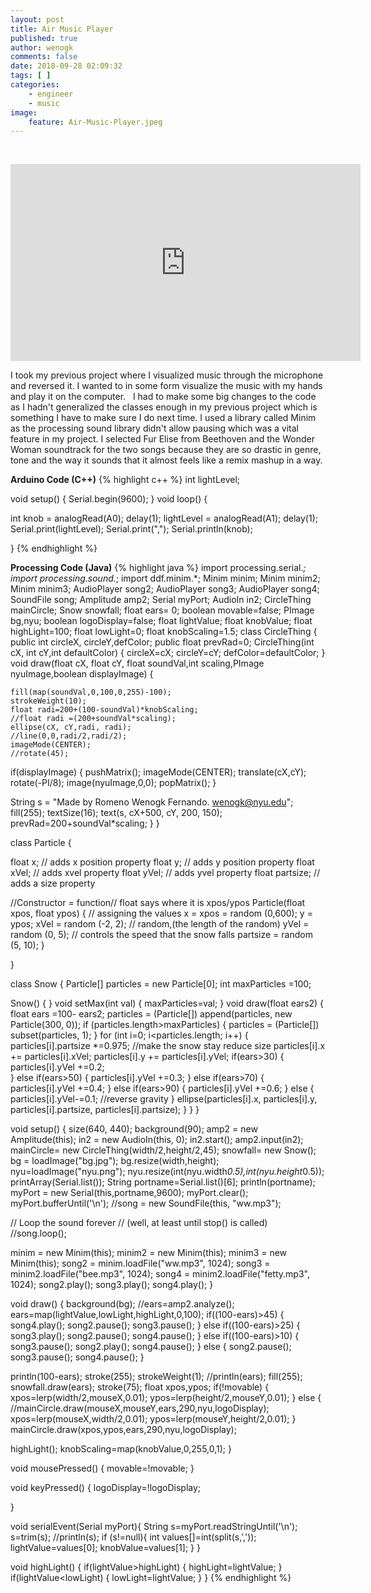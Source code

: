 ```yaml
---
layout: post
title: Air Music Player
published: true
author: wenogk
comments: false
date: 2018-09-28 02:09:32
tags: [ ]
categories:
    - engineer
    - music
image:
    feature: Air-Music-Player.jpeg
---
```

&nbsp;
<iframe width="560" height="315" src="https://www.youtube.com/embed/wM-iwOhMG2k" frameborder="0" allowfullscreen></iframe>

I took my previous project where I visualized music through the microphone and reversed it. I wanted to in some form visualize the music with my hands and play it on the computer. <!--more-->  I had to make some big changes to the code as I hadn't generalized the classes enough in my previous project which is something I have to make sure I do next time. I used a library called Minim as the processing sound library didn't allow pausing which was a vital feature in my project. I selected Fur Elise from Beethoven and the Wonder Woman soundtrack for the two songs because they are so drastic in genre, tone and the way it sounds that it almost feels like a remix mashup in a way.

**Arduino Code (C++)**
{% highlight c++ %}
int lightLevel;

void setup()
{
 Serial.begin(9600);
}
void loop()
{

  int knob = analogRead(A0);
  delay(1);
  lightLevel = analogRead(A1);
  delay(1);
  Serial.print(lightLevel);
  Serial.print(",");
  Serial.println(knob);


}
{% endhighlight %}

**Processing Code (Java)**
{% highlight java %}
import processing.serial.*;
import processing.sound.*;
import ddf.minim.*;
Minim       minim;
Minim       minim2;
Minim       minim3;
AudioPlayer song2;
AudioPlayer song3;
AudioPlayer song4;
SoundFile song;
Amplitude amp2;
Serial myPort;
AudioIn in2;
CircleThing mainCircle;
Snow snowfall;
float ears= 0;
boolean movable=false;
PImage bg,nyu;
boolean logoDisplay=false;
float lightValue;
float knobValue;
float highLight=100;
float lowLight=0;
float knobScaling=1.5;
class CircleThing {
  public int circleX, circleY,defColor;
  public float prevRad=0;
  CircleThing(int cX, int cY,int defaultColor) {
    circleX=cX;
    circleY=cY;
    defColor=defaultColor;
  }
  void draw(float cX, float cY, float soundVal,int scaling,PImage nyuImage,boolean displayImage) {

    fill(map(soundVal,0,100,0,255)-100);
    strokeWeight(10);
    float radi=200+(100-soundVal)*knobScaling;
    //float radi =(200+soundVal*scaling);
    ellipse(cX, cY,radi, radi);
    //line(0,0,radi/2,radi/2);
    imageMode(CENTER);
    //rotate(45);
if(displayImage) {
    pushMatrix();
imageMode(CENTER);
translate(cX,cY);
rotate(-PI/8);
image(nyuImage,0,0);
popMatrix();
}

String s = "Made by Romeno Wenogk Fernando. wenogk@nyu.edu";
fill(255);
textSize(16);
text(s, cX+500, cY, 200, 150);
prevRad=200+soundVal*scaling;
  }
}

class Particle {

  float x;          // adds x position property
  float y;          // adds y position property
  float xVel;       // adds xvel property
  float yVel;       // adds yvel property
  float partsize;   // adds a size property


  //Constructor = function// float says where it is xpos/ypos
  Particle(float xpos, float ypos) {
    // assigning the values
    x = xpos = random (0,600);
    y = ypos;
    xVel = random (-2, 2);   // random,(the length of the random)
    yVel = random (0, 5);    // controls the speed that the snow falls
    partsize = random (5, 10);
  }

}

class Snow {
Particle[] particles = new Particle[0];
int maxParticles =100;

Snow() {
}
void setMax(int val) {
maxParticles=val;
}
void draw(float ears2) {
  float ears =100- ears2;
particles = (Particle[]) append(particles, new Particle(300, 0));
  if (particles.length&gt;maxParticles) {
    particles = (Particle[]) subset(particles, 1);
  }
  for (int i=0; i&lt;particles.length; i++) {
      particles[i].partsize *=0.975;  //make the snow stay reduce size
      particles[i].x += particles[i].xVel;
      particles[i].y += particles[i].yVel;
     if(ears&gt;30) {
      particles[i].yVel +=0.2;   
     } else if(ears&gt;50) {
       particles[i].yVel +=0.3;
     }
     else if(ears&gt;70) {
       particles[i].yVel +=0.4;
     } else if(ears&gt;90) {
       particles[i].yVel +=0.6;
     } else {
       particles[i].yVel-=0.1; //reverse gravity
     }
    ellipse(particles[i].x, particles[i].y, particles[i].partsize, particles[i].partsize);
  }
}
}

void setup() {
  size(640, 440);
  background(90);
  amp2 = new Amplitude(this);
  in2 = new AudioIn(this, 0);
  in2.start();
  amp2.input(in2);  
  mainCircle= new CircleThing(width/2,height/2,45);
  snowfall= new Snow();
  bg = loadImage("bg.jpg");
  bg.resize(width,height);
  nyu=loadImage("nyu.png");
  nyu.resize(int(nyu.width*0.5),int(nyu.height*0.5));
  printArray(Serial.list());
String portname=Serial.list()[6];
println(portname);
myPort = new Serial(this,portname,9600);
myPort.clear();
myPort.bufferUntil('\n');
 //song = new SoundFile(this, "ww.mp3");

  // Loop the sound forever
  // (well, at least until stop() is called)
  //song.loop();

  minim = new Minim(this);
  minim2 = new Minim(this);
  minim3 = new Minim(this);
  song2 = minim.loadFile("ww.mp3", 1024);
  song3 = minim2.loadFile("bee.mp3", 1024);
  song4 = minim2.loadFile("fetty.mp3", 1024);
  song2.play();
  song3.play();
  song4.play();
}      

void draw() {
  background(bg);
  //ears=amp2.analyze();
  ears=map(lightValue,lowLight,highLight,0,100);
  if((100-ears)&gt;45) {
  song4.play();
  song2.pause();
  song3.pause();
  }
  else if((100-ears)&gt;25) {
  song3.play();
  song2.pause();
  song4.pause();
  }  else if((100-ears)&gt;10) {
  song3.pause();
  song2.play();
  song4.pause();
  } else {
  song2.pause();
  song3.pause();
  song4.pause();
  }

  println(100-ears);
   stroke(255);
  strokeWeight(1);
  //println(ears);
  fill(255);
  snowfall.draw(ears);
  stroke(75);
  float xpos,ypos;
  if(!movable) {
    xpos=lerp(width/2,mouseX,0.01);
    ypos=lerp(height/2,mouseY,0.01);
  } else {
  //mainCircle.draw(mouseX,mouseY,ears,290,nyu,logoDisplay);
   xpos=lerp(mouseX,width/2,0.01);
    ypos=lerp(mouseY,height/2,0.01);
  }
  mainCircle.draw(xpos,ypos,ears,290,nyu,logoDisplay);

highLight();
knobScaling=map(knobValue,0,255,0,1);
}

void mousePressed() {
movable=!movable;
}

void keyPressed() {
logoDisplay=!logoDisplay;

}

void serialEvent(Serial myPort){
String s=myPort.readStringUntil('\n');
s=trim(s);
//println(s);
if (s!=null){
int values[]=int(split(s,','));
lightValue=values[0];
knobValue=values[1];
}
}

void highLight() {
if(lightValue&gt;highLight) {
highLight=lightValue;
}
if(lightValue&lt;lowLight) {
lowLight=lightValue;
}
}
{% endhighlight %}
